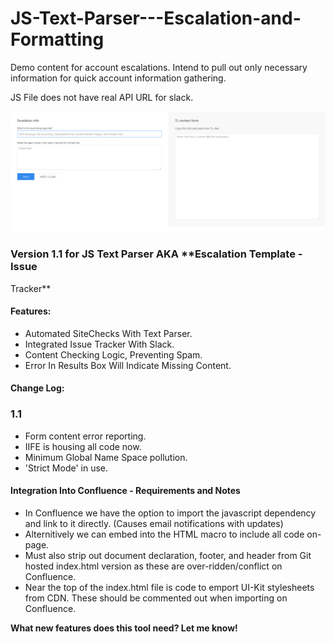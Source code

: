 # JS-Text-Parser---Escalation-and-Formatting
Demo content for account escalations. Intend to pull out only necessary information for quick account information gathering.

JS File does not have real API URL for slack.


![Template Generator](/screenShot.png?raw=true "Template Generator")


### Version 1.1 for **JS Text Parser** AKA **Escalation Template - Issue 
Tracker**

#### Features:
+ Automated SiteChecks With Text Parser.
+ Integrated Issue Tracker With Slack.
+ Content Checking Logic, Preventing Spam.
+ Error In Results Box Will Indicate Missing Content.

#### Change Log:
### 1.1
+ Form content error reporting. 
+ IIFE is housing all code now.
+ Minimum Global Name Space pollution.
+ 'Strict Mode' in use.



#### Integration Into Confluence - Requirements and Notes
+ In Confluence we have the option to import the javascript dependency and link to it directly. (Causes email notifications with updates)
+ Alternitively we can embed <script type='text/javascript'> </script> into the HTML macro to include all code on-page.
+ Must also strip out document declaration, footer, and header from Git hosted index.html version as these are over-ridden/conflict on Confluence.
+ Near the top of the index.html file is code to emport UI-Kit stylesheets from CDN. These should be commented out when importing on Confluence.



**What new features does this tool need? Let me know!**
